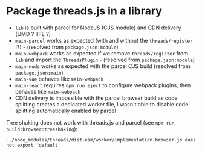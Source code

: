 # Package threads.js in a library

* `lib` is built with parcel for NodeJS (CJS module) and CDN delivery (UMD ? IIFE ?)
* `main-parcel` works as expected (with and without the `threads/register` !?) - (resolved from `package.json:module`)
* `main-webpack` works as expected if we remove `threads/register` from `lib` and import the `ThreadsPlugin` - (resolved from `package.json:module`)
* `main-node` works as expected with the parcel CJS build (resolved from `package.json:main`)
* `main-vue` behaves like `main-webpack`
* `main-react` requires `npm run eject` to configure webpack plugins, then behaves like `main-webpack`
* CDN delivery is impossible with the parcel browser build as code splitting creates a dedicated worker file, I wasn't able to disable code splitting automatically enabled by parcel

Tree shaking does not work with threads.js and parcel (see `npm run build:browser:treeshaking`): 
```
../node_modules/threads/dist-esm/worker/implementation.browser.js does not export 'default'
```
